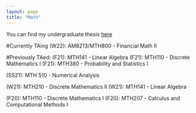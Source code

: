 ```yaml
---
layout: page
title: "Math"
---
```


You can find my undergraduate thesis [here](www.google.com)

#Currently TAing 
(W22): AM8213/MTH800 - Financial Math II

#Previously TAed:
(F21): MTH141 - Linear Algebra
(F21): MTH110 - Discrete Mathematics I
(F21): MTH380 - Probability and Statistics I

(SS21): MTH 510 - Numerical Analysis

(W21): MTH210 - Discrete Mathematics II
(W21): MTH141 - Linear Algebra

(F20): MTH110 - Discrete Mathematics I
(F20): MTH207 - Calculus and Computational Methods I
